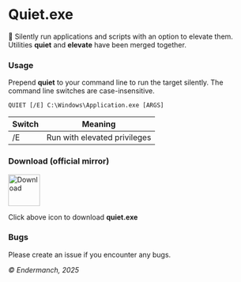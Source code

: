 # Quiet.exe
🤫 Silently run applications and scripts with an option to elevate them.
Utilities **quiet** and **elevate** have been merged together.

### Usage
Prepend **quiet** to your command line to run the target silently.
The command line switches are case-insensitive.

`QUIET [/E] C:\Windows\Application.exe [ARGS]`

| Switch | Meaning                      |
|--------|------------------------------|
| /E     | Run with elevated privileges |

### Download (official mirror)
<a href="https://dl.malwarewatch.org/software/useful/utilities/quiet.exe"><img src="https://dl.malwarewatch.org/theme/images/download.png" alt="Download" width="64"></a>
<p>Click above icon to download <b>quiet.exe</b></p>

### Bugs
Please create an issue if you encounter any bugs.

_© Endermanch, 2025_
